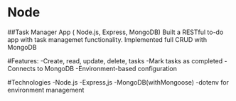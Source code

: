 # Node
 ##Task Manager App ( Node.js, Express, MongoDB)
 Built a RESTful to-do app with task managemet functionality.
Implemented full CRUD with MongoDB


#Features:
-Create, read, update, delete, tasks
-Mark tasks as completed
-Connects to MongoDB
-Environment-based configuration

#Technologies
-Node.js
-Express,js
-MongoDB(withMongoose)
-dotenv for environment management



#
